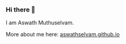 ### Hi there 👋

<!--
**aswathselvam/aswathselvam** is a ✨ _special_ ✨ repository because its `README.md` (this file) appears on your GitHub profile.

Here are some ideas to get you started:


-->

I am Aswath Muthuselvam. 

More about me here: [aswathselvam.github.io](https://aswathselvam.github.io)
